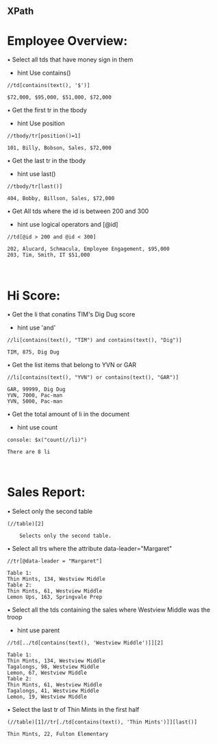 ## XPath
# Employee Overview:
•	Select all tds that have money sign in them
-	hint Use contains()

``
		//td[contains(text(), '$')]
``

	$72,000, $95,000, $51,000, $72,000

•	Get the first tr in the tbody
-	hint Use position

``
//tbody/tr[position()=1]
``

	101, Billy, Bobson, Sales, $72,000

•	Get the last tr in the tbody
-	hint use last()

``
//tbody/tr[last()]
``

	404, Bobby, Billson, Sales, $72,000

•	Get All tds where the id is between 200 and 300
-	hint use logical operators and [@id]

``
//td[@id > 200 and @id < 300]
``

	202, Alucard, Schmacula, Employee Engagement, $95,000
	203, Tim, Smith, IT $51,000

 
# Hi Score:
•	Get the li that conatins TIM's Dig Dug score
-	hint use 'and'

``
//li[contains(text(), "TIM") and contains(text(), "Dig")]
``

	TIM, 875, Dig Dug

•	Get the list items that belong to YVN or GAR

``
//li[contains(text(), "YVN") or contains(text(), "GAR")]
``

	GAR, 99999, Dig Dug
	YVN, 7000, Pac-man
	YVN, 5000, Pac-man

•	Get the total amount of li in the document
-	hint use count

``
console: $x("count(//li)") 
``

	There are 8 li
 
# Sales Report:
•	Select only the second table

``
(//table)[2]
``

		Selects only the second table.

•	Select all trs where the attribute data-leader="Margaret"

``
//tr[@data-leader = "Margaret"]
``

	Table 1:
	Thin Mints, 134, Westview Middle
	Table 2:
	Thin Mints, 61, Westview Middle
	Lemon Ups, 163, Springvale Prep

•	Select all the tds containing the sales where Westview Middle was the troop
-	hint use parent

``
//td[../td[contains(text(), 'Westview Middle')]][2]
``

	Table 1:
	Thin Mints, 134, Westview Middle
	Tagalongs, 98, Westview Middle
	Lemon, 67, Westview Middle
	Table 2:
	Thin Mints, 61, Westview Middle
	Tagalongs, 41, Westview Middle
	Lemon, 19, Westview Middle

•	Select the last tr of Thin Mints in the first half

``
(//table)[1]//tr[./td[contains(text(), 'Thin Mints')]][last()]
``

	Thin Mints, 22, Fulton Elementary

